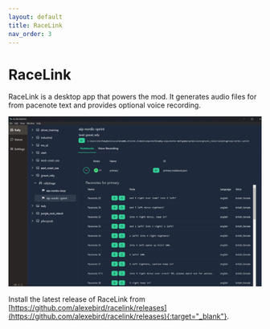 ```yaml
---
layout: default
title: RaceLink
nav_order: 3
---
```


# RaceLink

RaceLink is a desktop app that powers the mod. It generates audio files for from pacenote text and provides optional voice recording.

![RaceLink](./img/racelink1.png)

Install the latest release of RaceLink from [https://github.com/alexebird/racelink/releases](https://github.com/alexebird/racelink/releases){:target="_blank"}.
